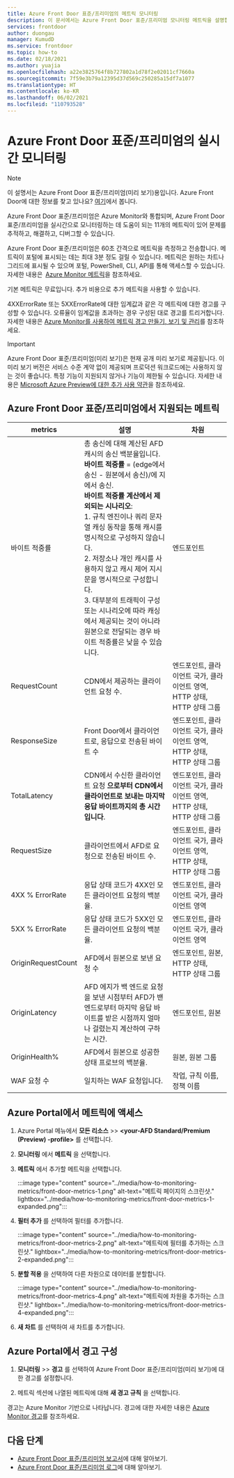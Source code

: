 ```yaml
---
title: Azure Front Door 표준/프리미엄의 메트릭 모니터링
description: 이 문서에서는 Azure Front Door 표준/프리미엄 모니터링 메트릭을 설명합니다.
services: frontdoor
author: duongau
manager: KumudD
ms.service: frontdoor
ms.topic: how-to
ms.date: 02/18/2021
ms.author: yuajia
ms.openlocfilehash: a22e3825764f8b727802a1d78f2e02011cf7660a
ms.sourcegitcommit: 7f59e3b79a12395d37d569c250285a15df7a1077
ms.translationtype: HT
ms.contentlocale: ko-KR
ms.lasthandoff: 06/02/2021
ms.locfileid: "110793528"
---
```

# <a name="real-time-monitoring-in-azure-front-door-standardpremium"></a>Azure Front Door 표준/프리미엄의 실시간 모니터링

> [!Note]
> 이 설명서는 Azure Front Door 표준/프리미엄(미리 보기)용입니다. Azure Front Door에 대한 정보를 찾고 있나요? [여기](../front-door-overview.md)에서 봅니다.

Azure Front Door 표준/프리미엄은 Azure Monitor와 통합되며, Azure Front Door 표준/프리미엄을 실시간으로 모니터링하는 데 도움이 되는 11개의 메트릭이 있어 문제를 추적하고, 해결하고, 디버그할 수 있습니다.  

Azure Front Door 표준/프리미엄은 60초 간격으로 메트릭을 측정하고 전송합니다. 메트릭이 포털에 표시되는 데는 최대 3분 정도 걸릴 수 있습니다. 메트릭은 원하는 차트나 그리드에 표시될 수 있으며 포털, PowerShell, CLI, API를 통해 액세스할 수 있습니다. 자세한 내용은  [Azure Monitor 메트릭](../../azure-monitor/essentials/data-platform-metrics.md)을 참조하세요.  

기본 메트릭은 무료입니다. 추가 비용으로 추가 메트릭을 사용할 수 있습니다. 

4XXErrorRate 또는 5XXErrorRate에 대한 임계값과 같은 각 메트릭에 대한 경고를 구성할 수 있습니다. 오류율이 임계값을 초과하는 경우 구성된 대로 경고를 트리거합니다. 자세한 내용은 [Azure Monitor를 사용하여 메트릭 경고 만들기, 보기 및 관리](../../azure-monitor/alerts/alerts-metric.md)를 참조하세요. 

> [!IMPORTANT]
> Azure Front Door 표준/프리미엄(미리 보기)은 현재 공개 미리 보기로 제공됩니다.
> 이 미리 보기 버전은 서비스 수준 계약 없이 제공되며 프로덕션 워크로드에는 사용하지 않는 것이 좋습니다. 특정 기능이 지원되지 않거나 기능이 제한될 수 있습니다.
> 자세한 내용은 [Microsoft Azure Preview에 대한 추가 사용 약관](https://azure.microsoft.com/support/legal/preview-supplemental-terms/)을 참조하세요.

## <a name="metrics-supported-in-azure-front-door-standardpremium"></a>Azure Front Door 표준/프리미엄에서 지원되는 메트릭

| metrics  | 설명 | 차원 |
| ------------- | ------------- | ------------- |
| 바이트 적중률 | 총 송신에 대해 계산된 AFD 캐시의 송신 백분율입니다. </br> **바이트 적중률** = (edge에서 송신 - 원본에서 송신)/에 지에서 송신. </br> **바이트 적중률 계산에서 제외되는 시나리오**:</br> 1. 규칙 엔진이나 쿼리 문자열 캐싱 동작을 통해 캐시를 명시적으로 구성하지 않습니다. </br> 2. 저장소나 개인 캐시를 사용하지 않고 캐시 제어 지시문을 명시적으로 구성합니다. </br>3. 대부분의 트래픽이 구성 또는 시나리오에 따라 캐싱에서 제공되는 것이 아니라 원본으로 전달되는 경우 바이트 적중률은 낮을 수 있습니다. | 엔드포인트 |
| RequestCount | CDN에서 제공하는 클라이언트 요청 수. | 엔드포인트, 클라이언트 국가, 클라이언트 영역, HTTP 상태, HTTP 상태 그룹 |
| ResponseSize | Front Door에서 클라이언트로, 응답으로 전송된 바이트 수 |엔드포인트, 클라이언트 국가, 클라이언트 영역, HTTP 상태, HTTP 상태 그룹 |
| TotalLatency | CDN에서 수신한 클라이언트 요청 **으로부터 CDN에서 클라이언트로 보내는 마지막 응답 바이트까지의 총 시간입니다**. |엔드포인트, 클라이언트 국가, 클라이언트 영역, HTTP 상태, HTTP 상태 그룹 |
| RequestSize | 클라이언트에서 AFD로 요청으로 전송된 바이트 수. | 엔드포인트, 클라이언트 국가, 클라이언트 영역, HTTP 상태, HTTP 상태 그룹 |
| 4XX % ErrorRate | 응답 상태 코드가 4XX인 모든 클라이언트 요청의 백분율. | 엔드포인트, 클라이언트 국가, 클라이언트 영역 |
| 5XX % ErrorRate | 응답 상태 코드가 5XX인 모든 클라이언트 요청의 백분율. | 엔드포인트, 클라이언트 국가, 클라이언트 영역 |
| OriginRequestCount  | AFD에서 원본으로 보낸 요청 수 | 엔드포인트, 원본, HTTP 상태, HTTP 상태 그룹 |
| OriginLatency | AFD 에지가 백 엔드로 요청을 보낸 시점부터 AFD가 밴 엔드로부터 마지막 응답 바이트를 받은 시점까지 얼마나 걸렸는지 계산하여 구하는 시간. | 엔드포인트, 원본 |
| OriginHealth% | AFD에서 원본으로 성공한 상태 프로브의 백분율.| 원본, 원본 그룹 |
| WAF 요청 수 | 일치하는 WAF 요청입니다. | 작업, 규칙 이름, 정책 이름 |

## <a name="access-metrics-in-azure-portal"></a>Azure Portal에서 메트릭에 액세스

1. Azure Portal 메뉴에서 **모든 리소스** >>  **\<your-AFD Standard/Premium (Preview) -profile>** 를 선택합니다.

2. **모니터링** 에서 **메트릭** 을 선택합니다.

3. **메트릭** 에서 추가할 메트릭을 선택합니다.

   :::image type="content" source="../media/how-to-monitoring-metrics/front-door-metrics-1.png" alt-text="메트릭 페이지의 스크린샷." lightbox="../media/how-to-monitoring-metrics/front-door-metrics-1-expanded.png":::

4. **필터 추가** 를 선택하여 필터를 추가합니다.

    :::image type="content" source="../media/how-to-monitoring-metrics/front-door-metrics-2.png" alt-text="메트릭에 필터를 추가하는 스크린샷." lightbox="../media/how-to-monitoring-metrics/front-door-metrics-2-expanded.png":::
    
5. **분할 적용** 을 선택하여 다른 차원으로 데이터를 분할합니다.

   :::image type="content" source="../media/how-to-monitoring-metrics/front-door-metrics-4.png" alt-text="메트릭에 차원을 추가하는 스크린샷." lightbox="../media/how-to-monitoring-metrics/front-door-metrics-4-expanded.png":::

6. **새 차트** 를 선택하여 새 차트를 추가합니다.

## <a name="configure-alerts-in-azure-portal"></a>Azure Portal에서 경고 구성

1. **모니터링** >> **경고** 를 선택하여 Azure Front Door 표준/프리미엄(미리 보기)에 대한 경고를 설정합니다.

1. 메트릭 섹션에 나열된 메트릭에 대해 **새 경고 규칙** 을 선택합니다.

경고는 Azure Monitor 기반으로 나타납니다. 경고에 대한 자세한 내용은 [Azure Monitor 경고](../../azure-monitor/alerts/alerts-overview.md)를 참조하세요.

## <a name="next-steps"></a>다음 단계

- [Azure Front Door 표준/프리미엄 보고서](how-to-reports.md)에 대해 알아보기.
- [Azure Front Door 표준/프리미엄 로그](how-to-logs.md)에 대해 알아보기.

